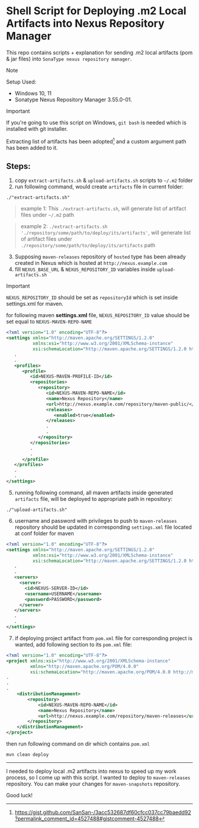 # Shell Script for Deploying .m2 Local Artifacts into Nexus Repository Manager

This repo contains scripts + explanation for sending .m2 local artifacts (pom & jar files) into `SonaType nexus repository manager`.

> [!NOTE]
> Setup Used:
>   * Windows 10, 11
>   * Sonatype Nexus Repository Manager 3.55.0-01.

> [!IMPORTANT]
> If you're going to use this script on Windows, `git bash` is needed which is installed with git installer.

Extracting list of artifacts has been adopted[^1] and a custom argument path has been added to it.
## Steps:
1. copy `extract-artifacts.sh` & `upload-artifacts.sh` scripts to `~/.m2` folder
2. run following command, would create `artifacts` file in current folder:
```shell
./"extract-artifacts.sh"
```

> example 1: This `./extract-artifacts.sh`, will generate list of artifact files under `~/.m2` path

> example 2: `./extract-artifacts.sh './repository/some/path/to/deploy/its/artifacts'`, will generate list of artifact files under `./repository/some/path/to/deploy/its/artifacts` path

3. Supposing `maven-releases` repository of `hosted` type has been already created in Nexus which is hosted at `http://nexus.example.com`
4. fill `NEXUS_BASE_URL` & `NEXUS_REPOSITORY_ID` variables inside `upload-artifacts.sh`
> [!IMPORTANT]
> `NEXUS_REPOSITORY_ID` should be set as `repositoryId` which is set inside settings.xml for maven.
>
> for following maven **settings.xml** file, `NEXUS_REPOSITORY_ID` value should be set equal to `NEXUS-MAVEN-REPO-NAME`
```xml
<?xml version="1.0" encoding="UTF-8"?>
<settings xmlns="http://maven.apache.org/SETTINGS/1.2.0"
          xmlns:xsi="http://www.w3.org/2001/XMLSchema-instance"
          xsi:schemaLocation="http://maven.apache.org/SETTINGS/1.2.0 https://maven.apache.org/xsd/settings-1.2.0.xsd">
   .
   .
   <profiles>
      <profile>
         <id>NEXUS-MAVEN-PROFILE-ID</id>
         <repositories>
            <repository>
               <id>NEXUS-MAVEN-REPO-NAME</id>
               <name>Nexus Repository</name>
               <url>http://nexus.example.com/repository/maven-public/</url>
               <releases>
                  <enabled>true</enabled>
               </releases>
               .
               .
            </repository>
         </repositories>
         .
         .
      </profile>
   </profiles>
   .
   .
</settings>
```

5. running following command, all maven artifacts inside generated `artifacts` file, will be deployed to appropriate path in repository:
```shell
./"upload-artifacts.sh"
```

6. username and password with privileges to push to `maven-releases` repository should be updated in corresponding `settings.xml` file located at conf folder for maven
```xml
<?xml version="1.0" encoding="UTF-8"?>
<settings xmlns="http://maven.apache.org/SETTINGS/1.2.0"
          xmlns:xsi="http://www.w3.org/2001/XMLSchema-instance"
          xsi:schemaLocation="http://maven.apache.org/SETTINGS/1.2.0 https://maven.apache.org/xsd/settings-1.2.0.xsd">
   .
   .
   <servers>
     <server>
       <id>NEXUS-SERVER-ID</id>
       <username>USERNAME</username>
       <password>PASSWORD</password>
     </server>
   </servers>
   .
   .
</settings>
```

7. if deploying project artifact from `pom.xml` file for corresponding project is wanted, add following section to its `pom.xml` file:

```xml
<?xml version="1.0" encoding="UTF-8"?>
<project xmlns:xsi="http://www.w3.org/2001/XMLSchema-instance"
         xmlns="http://maven.apache.org/POM/4.0.0"
         xsi:schemaLocation="http://maven.apache.org/POM/4.0.0 http://maven.apache.org/xsd/maven-4.0.0.xsd">
.
.
.
    <distributionManagement>
        <repository>
            <id>NEXUS-MAVEN-REPO-NAME</id>
            <name>Nexus Repository</name>
            <url>http://nexus.example.com/repository/maven-releases</url>
        </repository>
    </distributionManagement>
</project>
```

then run following command on dir which contains `pom.xml`
```
mvn clean deploy
```

<hr/>

I needed to deploy local .m2 artifacts into nexus to speed up my work process, so I come up with this script. I wanted to deploy to `maven-releases` repository. You can make your changes for `maven-snapshots` repository. 

Good luck!


[^1]: https://gist.github.com/SanSan-/3acc532687df60cfcc037cc79baedd92?permalink_comment_id=4527488#gistcomment-4527488